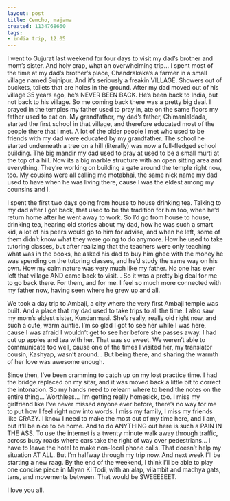 ```yaml
---
layout: post
title: Cemcho, majama
created: 1134768660
tags:
- india trip, 12.05
---
```

I went to Gujurat last weekend for four days to visit my dad’s brother and mom’s sister. And holy crap, what an overwhelming trip... I spent most of the time at my dad’s brother’s place, Chandrakaka’s a farmer in a small village named Sujnipur. And it’s seriously a freakin VILLAGE. Showers out of buckets, toilets that are holes in the ground. After my dad moved out of his village 35 years ago, he’s NEVER BEEN BACK. He’s been back to India, but not back to his village. So me coming back there was a pretty big deal. I prayed in the temples my father used to pray in, ate on the same floors my father used to eat on. My grandfather, my dad’s father, Chimanlaldada, started the first school in that village, and therefore educated most of the people there that I met. A lot of the older people I met who used to be friends with my dad were educated by my grandfather. The school he started underneath a tree on a hill (literally) was now a full-fledged school building. The big mandir my dad used to pray at used to be a small murti at the top of a hill. Now its a big marble structure with an open sitting area and everything. They’re working on building a gate around the temple right now, too. My cousins were all calling me motabhai, the same nick name my dad used to have when he was living there, cause I was the eldest among my counsins and I.

I spent the first two days going from house to house drinking tea. Talking to my dad after I got back, that used to be the tradition for him too, when he’d return home after he went away to work. So I’d go from house to house, drinking tea, hearing old stories about my dad, how he was such a smart kid, a lot of his peers would go to him for advise, and when he left, some of them didn’t know what they were going to do anymore. How he used to take tutoring classes, but after realizing that the teachers were only teaching what was in the books, he asked his dad to buy him ghee with the money he was spending on the tutoring classes, and he’d study the same way on his own. How my calm nature was very much like my father. No one has ever left that village AND came back to visit... So it was a pretty big deal for me to go back there. For them, and for me. I feel so much more connected with my father now, having seen where he grew up and all.

We took a day trip to Ambaji, a city where the very first Ambaji temple was built. And a place that my dad used to take trips to all the time. I also saw my mom’s eldest sister, Kundanmasi. She’s really, really old right now, and such a cute, warm auntie. I’m so glad I got to see her while I was here, cause I was afraid I wouldn’t get to see her before she passes away. I had cut up apples and tea with her. That was so sweet. We weren’t able to communicate too well, cause one of the times I visited her, my translator cousin, Kashyap, wasn’t around... But being there, and sharing the warmth of her love was awesome enough.

Since then, I’ve been cramming to catch up on my lost practice time. I had the bridge replaced on my sitar, and it was moved back a little bit to correct the intonation. So my hands need to relearn where to bend the notes on the entire thing... Worthless... I’m getting really homesick, too. I miss my girlfriend like I’ve never missed anyone ever before, there’s no way for me to put how I feel right now into words. I miss my family, I miss my friends like CRAZY. I know I need to make the most out of my time here, and I am, but it’ll be nice to be home. And to do ANYTHING out here is such a PAIN IN THE ASS. To use the internet is a twenty minute walk away through traffic, across busy roads where cars take the right of way over pedestrians... I have to leave the hotel to make non-local phone calls. That doesn’t help my situation AT ALL. But I’m halfway through my trip now. And next week I’ll be starting a new raag. By the end of the weekend, I think I’ll be able to play one concise piece in Miyan Ki Todi, with an alap, vilambit and madhya gats, tans, and movements between. That would be SWEEEEEET.

I love you all.


